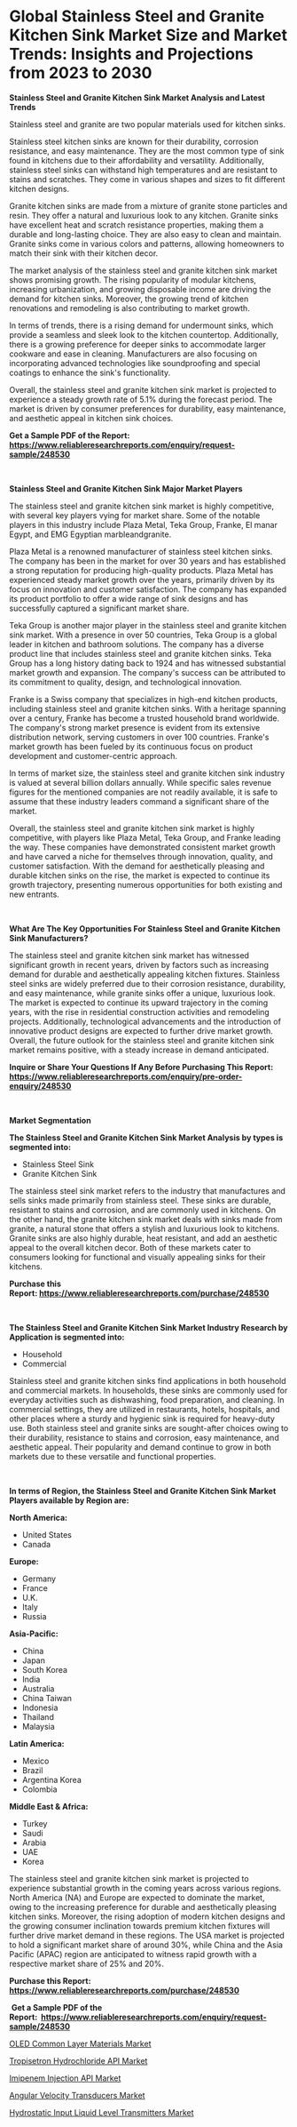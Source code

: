 <p><h1>Global Stainless Steel and Granite Kitchen Sink Market Size and Market Trends: Insights and Projections from 2023 to 2030</h1></p><p><strong>Stainless Steel and Granite Kitchen Sink Market Analysis and Latest Trends</strong></p>
<p><p>Stainless steel and granite are two popular materials used for kitchen sinks. </p><p>Stainless steel kitchen sinks are known for their durability, corrosion resistance, and easy maintenance. They are the most common type of sink found in kitchens due to their affordability and versatility. Additionally, stainless steel sinks can withstand high temperatures and are resistant to stains and scratches. They come in various shapes and sizes to fit different kitchen designs.</p><p>Granite kitchen sinks are made from a mixture of granite stone particles and resin. They offer a natural and luxurious look to any kitchen. Granite sinks have excellent heat and scratch resistance properties, making them a durable and long-lasting choice. They are also easy to clean and maintain. Granite sinks come in various colors and patterns, allowing homeowners to match their sink with their kitchen decor.</p><p>The market analysis of the stainless steel and granite kitchen sink market shows promising growth. The rising popularity of modular kitchens, increasing urbanization, and growing disposable income are driving the demand for kitchen sinks. Moreover, the growing trend of kitchen renovations and remodeling is also contributing to market growth.</p><p>In terms of trends, there is a rising demand for undermount sinks, which provide a seamless and sleek look to the kitchen countertop. Additionally, there is a growing preference for deeper sinks to accommodate larger cookware and ease in cleaning. Manufacturers are also focusing on incorporating advanced technologies like soundproofing and special coatings to enhance the sink's functionality.</p><p>Overall, the stainless steel and granite kitchen sink market is projected to experience a steady growth rate of 5.1% during the forecast period. The market is driven by consumer preferences for durability, easy maintenance, and aesthetic appeal in kitchen sink choices.</p></p>
<p><strong>Get a Sample PDF of the Report:&nbsp; <a href="https://www.reliableresearchreports.com/enquiry/request-sample/248530">https://www.reliableresearchreports.com/enquiry/request-sample/248530</a></strong></p>
<p>&nbsp;</p>
<p><strong>Stainless Steel and Granite Kitchen Sink Major Market Players</strong></p>
<p><p>The stainless steel and granite kitchen sink market is highly competitive, with several key players vying for market share. Some of the notable players in this industry include Plaza Metal, Teka Group, Franke, El manar Egypt, and EMG Egyptian marbleandgranite.</p><p>Plaza Metal is a renowned manufacturer of stainless steel kitchen sinks. The company has been in the market for over 30 years and has established a strong reputation for producing high-quality products. Plaza Metal has experienced steady market growth over the years, primarily driven by its focus on innovation and customer satisfaction. The company has expanded its product portfolio to offer a wide range of sink designs and has successfully captured a significant market share.</p><p>Teka Group is another major player in the stainless steel and granite kitchen sink market. With a presence in over 50 countries, Teka Group is a global leader in kitchen and bathroom solutions. The company has a diverse product line that includes stainless steel and granite kitchen sinks. Teka Group has a long history dating back to 1924 and has witnessed substantial market growth and expansion. The company's success can be attributed to its commitment to quality, design, and technological innovation.</p><p>Franke is a Swiss company that specializes in high-end kitchen products, including stainless steel and granite kitchen sinks. With a heritage spanning over a century, Franke has become a trusted household brand worldwide. The company's strong market presence is evident from its extensive distribution network, serving customers in over 100 countries. Franke's market growth has been fueled by its continuous focus on product development and customer-centric approach.</p><p>In terms of market size, the stainless steel and granite kitchen sink industry is valued at several billion dollars annually. While specific sales revenue figures for the mentioned companies are not readily available, it is safe to assume that these industry leaders command a significant share of the market.</p><p>Overall, the stainless steel and granite kitchen sink market is highly competitive, with players like Plaza Metal, Teka Group, and Franke leading the way. These companies have demonstrated consistent market growth and have carved a niche for themselves through innovation, quality, and customer satisfaction. With the demand for aesthetically pleasing and durable kitchen sinks on the rise, the market is expected to continue its growth trajectory, presenting numerous opportunities for both existing and new entrants.</p></p>
<p>&nbsp;</p>
<p><strong>What Are The Key Opportunities For Stainless Steel and Granite Kitchen Sink Manufacturers?</strong></p>
<p><p>The stainless steel and granite kitchen sink market has witnessed significant growth in recent years, driven by factors such as increasing demand for durable and aesthetically appealing kitchen fixtures. Stainless steel sinks are widely preferred due to their corrosion resistance, durability, and easy maintenance, while granite sinks offer a unique, luxurious look. The market is expected to continue its upward trajectory in the coming years, with the rise in residential construction activities and remodeling projects. Additionally, technological advancements and the introduction of innovative product designs are expected to further drive market growth. Overall, the future outlook for the stainless steel and granite kitchen sink market remains positive, with a steady increase in demand anticipated.</p></p>
<p><strong>Inquire or Share Your Questions If Any Before Purchasing This Report: <a href="https://www.reliableresearchreports.com/enquiry/pre-order-enquiry/248530">https://www.reliableresearchreports.com/enquiry/pre-order-enquiry/248530</a></strong></p>
<p>&nbsp;</p>
<p><strong>Market Segmentation</strong></p>
<p><strong>The Stainless Steel and Granite Kitchen Sink Market Analysis by types is segmented into:</strong></p>
<p><ul><li>Stainless Steel Sink</li><li>Granite Kitchen Sink</li></ul></p>
<p><p>The stainless steel sink market refers to the industry that manufactures and sells sinks made primarily from stainless steel. These sinks are durable, resistant to stains and corrosion, and are commonly used in kitchens. On the other hand, the granite kitchen sink market deals with sinks made from granite, a natural stone that offers a stylish and luxurious look to kitchens. Granite sinks are also highly durable, heat resistant, and add an aesthetic appeal to the overall kitchen decor. Both of these markets cater to consumers looking for functional and visually appealing sinks for their kitchens.</p></p>
<p><strong>Purchase this Report:&nbsp;<a href="https://www.reliableresearchreports.com/purchase/248530">https://www.reliableresearchreports.com/purchase/248530</a></strong></p>
<p>&nbsp;</p>
<p><strong>The Stainless Steel and Granite Kitchen Sink Market Industry Research by Application is segmented into:</strong></p>
<p><ul><li>Household</li><li>Commercial</li></ul></p>
<p><p>Stainless steel and granite kitchen sinks find applications in both household and commercial markets. In households, these sinks are commonly used for everyday activities such as dishwashing, food preparation, and cleaning. In commercial settings, they are utilized in restaurants, hotels, hospitals, and other places where a sturdy and hygienic sink is required for heavy-duty use. Both stainless steel and granite sinks are sought-after choices owing to their durability, resistance to stains and corrosion, easy maintenance, and aesthetic appeal. Their popularity and demand continue to grow in both markets due to these versatile and functional properties.</p></p>
<p>&nbsp;</p>
<p><strong>In terms of Region, the Stainless Steel and Granite Kitchen Sink Market Players available by Region are:</strong></p>
<p>
    <p> <strong> North America: </strong>
        <ul>
            <li>United States</li>
            <li>Canada</li>
        </ul>
        </p> 
    <p> <strong> Europe: </strong>
        <ul>
            <li>Germany</li>
            <li>France</li>
            <li>U.K.</li>
            <li>Italy</li>
            <li>Russia</li>
        </ul>
        </p> 
    <p> <strong> Asia-Pacific: </strong>
        <ul>
            <li>China</li>
            <li>Japan</li>
            <li>South Korea</li>
            <li>India</li>
            <li>Australia</li>
            <li>China Taiwan</li>
            <li>Indonesia</li>
            <li>Thailand</li>
            <li>Malaysia</li>
        </ul>
        </p> 
    <p> <strong> Latin America: </strong>
        <ul>
            <li>Mexico</li>
            <li>Brazil</li>
            <li>Argentina Korea</li>
            <li>Colombia</li>
        </ul>
        </p> 
    <p> <strong> Middle East & Africa: </strong>
        <ul>
            <li>Turkey</li>
            <li>Saudi</li>
            <li>Arabia</li>
            <li>UAE</li>
            <li>Korea</li>
        </ul>
    </p>
    </p>
<p><p>The stainless steel and granite kitchen sink market is projected to experience substantial growth in the coming years across various regions. North America (NA) and Europe are expected to dominate the market, owing to the increasing preference for durable and aesthetically pleasing kitchen sinks. Moreover, the rising adoption of modern kitchen designs and the growing consumer inclination towards premium kitchen fixtures will further drive market demand in these regions. The USA market is projected to hold a significant market share of around 30%, while China and the Asia Pacific (APAC) region are anticipated to witness rapid growth with a respective market share of 25% and 20%.</p></p>
<p><strong>Purchase this Report: <a href="https://www.reliableresearchreports.com/purchase/248530">https://www.reliableresearchreports.com/purchase/248530</a></strong></p>
<p>&nbsp;<strong>Get a Sample PDF of the Report:&nbsp;&nbsp;<a href="https://www.reliableresearchreports.com/enquiry/request-sample/248530">https://www.reliableresearchreports.com/enquiry/request-sample/248530</a></strong></p>
<p><strong></strong></p>
<p><p><a href="https://www.linkedin.com/pulse/oled-common-layer-materials-market-research-report-unlocks-analysis-mpabe/">OLED Common Layer Materials Market</a></p><p><a href="https://medium.com/@gerardowolf/tropisetron-hydrochloride-api-market-size-reveals-the-best-marketing-channels-in-global-industry-8c88d37fcc28">Tropisetron Hydrochloride API Market</a></p><p><a href="https://medium.com/@hazelharvey1918/imipenem-injection-api-market-size-reveals-the-best-marketing-channels-in-global-industry-0b94b0a9f24d">Imipenem Injection API Market</a></p><p><a href="https://www.linkedin.com/pulse/angular-velocity-transducers-market-challenges-opportunities-9jtxe/">Angular Velocity Transducers Market</a></p><p><a href="https://www.linkedin.com/pulse/hydrostatic-input-liquid-level-transmitters-market-size-r2doe/">Hydrostatic Input Liquid Level Transmitters Market</a></p></p>
